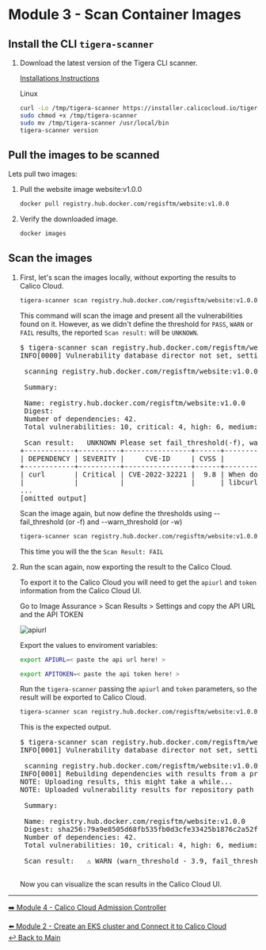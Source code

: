 # Module 3 - Scan Container Images

## Install the CLI `tigera-scanner` 

1. Download the latest version of the Tigera CLI scanner.

   [Installations Instructions](https://docs.calicocloud.io/image-assurance/scan-image-registries#start-the-cli-scanner)

   Linux
   
   ```bash
   curl -Lo /tmp/tigera-scanner https://installer.calicocloud.io/tigera-scanner/v3.14.1-11/image-assurance-scanner-cli-linux-amd64
   sudo chmod +x /tmp/tigera-scanner
   sudo mv /tmp/tigera-scanner /usr/local/bin
   tigera-scanner version
   ```

## Pull the images to be scanned

Lets pull two images:

1. Pull the website image website:v1.0.0

   ```bash
   docker pull registry.hub.docker.com/regisftm/website:v1.0.0
   ```

2. Verify the downloaded image.

   ```bash
   docker images
   ```

## Scan the images

1. First, let's scan the images locally, without exporting the results to Calico Cloud.

   ```bash
   tigera-scanner scan registry.hub.docker.com/regisftm/website:v1.0.0
   ```
   
   This command will scan the image and present all the vulnerabilities found on it. However, as we didn't define the threshold for `PASS`, `WARN` or `FAIL` results, the reported `Scan result:` will be `UNKNOWN`.

   <pre>
   $ tigera-scanner scan registry.hub.docker.com/regisftm/website:v1.0.0
   INFO[0000] Vulnerability database director not set, setting it to the cache default direct /home/ec2-user/.cache. 
   
    scanning registry.hub.docker.com/regisftm/website:v1.0.0... 
   
    Summary: 
   
    Name: registry.hub.docker.com/regisftm/website:v1.0.0
    Digest: 
    Number of dependencies: 42.
    Total vulnerabilities: 10, critical: 4, high: 6, medium: 0, low: 0, N/A: 0 
   
    Scan result:   UNKNOWN Please set fail_threshold(-f), warn_threshold(-w) for a scan result. 
   +------------+----------+----------------+------+--------------------------------+----------------------+------------------------------------------------------------------------------------------+
   | DEPENDENCY | SEVERITY |     CVE-ID     | CVSS |          DESCRIPTION           |      FIX RESULT      |                                        REFERENCES                                        |
   +------------+----------+----------------+------+--------------------------------+----------------------+------------------------------------------------------------------------------------------+
   | curl       | Critical | CVE-2022-32221 |  9.8 | When doing HTTP(S) transfers,  | fixed in [7.83.1-r4] | https://hackerone.com/reports/   1704017                                                 |
   |            |          |                |      | libcurl might erroneously      |                      |       
   ...
   [omitted output]
   </pre>

   Scan the image again, but now define the thresholds using --fail_threshold (or -f) and --warn_threshold (or -w)

   ```bash
   tigera-scanner scan registry.hub.docker.com/regisftm/website:v1.0.0 -f 7.9 -w 3.9
   ```
   
   This time you will the the `Scan Result: FAIL`

2. Run the scan again, now exporting the result to the Calico Cloud.

   To export it to the Calico Cloud you will need to get the `apiurl` and `token` information from the Calico Cloud UI.

   Go to Image Assurance > Scan Results > Settings  and copy the API URL and the API TOKEN
   
   ![apiurl](https://user-images.githubusercontent.com/104035488/207679431-02b5a56c-ca10-4fb6-b147-e881bf631cb7.gif)

   Export the values to enviroment variables:

   ```bash
   export APIURL=< paste the api url here! >
   ```

   ```bash
   export APITOKEN=< paste the api token here! >
   ```

   Run the `tigera-scanner` passing the `apiurl` and `token` parameters, so the result will be exported to Calico Cloud.

   ```bash
   tigera-scanner scan registry.hub.docker.com/regisftm/website:v1.0.0 --apiurl $APIURL --token $APITOKEN
   ```

   This is the expected output. 

   <pre>
   $ tigera-scanner scan registry.hub.docker.com/regisftm/website:v1.0.0 --apiurl $APIURL --token $APITOKEN
   INFO[0001] Vulnerability database director not set, setting it to the cache default direct /home/ec2-user/.cache. 
   
    scanning registry.hub.docker.com/regisftm/website:v1.0.0... 
   INFO[0001] Rebuilding dependencies with results from a previous scan of the image. 
   NOTE: Uploading results, this might take a while...
   NOTE: Uploaded vulnerability results for repository path / digest registry.hub.docker.com/regisftm/website:v1.0.   0@sha256:79a9e8505d68fb535fb0d3cfe33425b1876c2a52fb7d180d5f5de86ec2cdd557
   
    Summary: 
   
    Name: registry.hub.docker.com/regisftm/website:v1.0.0
    Digest: sha256:79a9e8505d68fb535fb0d3cfe33425b1876c2a52fb7d180d5f5de86ec2cdd557
    Number of dependencies: 42.
    Total vulnerabilities: 10, critical: 4, high: 6, medium: 0, low: 0, N/A: 0 
   
    Scan result:   ⚠ WARN (warn_threshold - 3.9, fail_threshold - 7.9, Using thresholds from Calico Cloud)  
    </pre>

     Now you can visualize the scan results in the Calico Cloud UI.

--- 

[:arrow_right: Module 4 - Calico Cloud Admission Controller](/modules/module-4-admission-controller.md) <br>

[:arrow_left: Module 2 - Create an EKS cluster and Connect it to Calico Cloud](./modules/module-2-create-eks.md)  
[:leftwards_arrow_with_hook: Back to Main](/README.md)  
